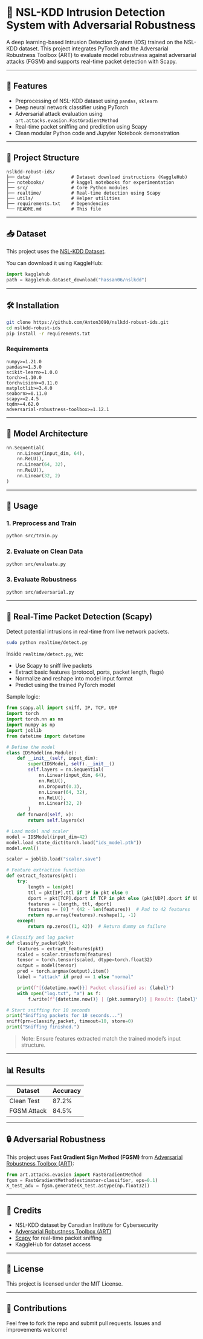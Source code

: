 # 🔐 NSL-KDD Intrusion Detection System with Adversarial Robustness

A deep learning-based Intrusion Detection System (IDS) trained on the NSL-KDD dataset. This project integrates PyTorch and the Adversarial Robustness Toolbox (ART) to evaluate model robustness against adversarial attacks (FGSM) and supports real-time packet detection with Scapy.

---

## 📌 Features

- Preprocessing of NSL-KDD dataset using `pandas`, `sklearn`
- Deep neural network classifier using PyTorch
- Adversarial attack evaluation using `art.attacks.evasion.FastGradientMethod`
- Real-time packet sniffing and prediction using Scapy
- Clean modular Python code and Jupyter Notebook demonstration

---

## 📁 Project Structure

```
nslkdd-robust-ids/
├── data/               # Dataset download instructions (KaggleHub)
├── notebooks/          # kaggel notebooks for experimentation
├── src/                # Core Python modules
├── realtime/           # Real-time detection using Scapy
├── utils/              # Helper utilities
├── requirements.txt    # Dependencies
└── README.md           # This file
```

---

## 📥 Dataset

This project uses the [NSL-KDD Dataset](https://www.unb.ca/cic/datasets/nsl.html).

You can download it using KaggleHub:

```python
import kagglehub
path = kagglehub.dataset_download("hassan06/nslkdd")
```

---

## 🛠️ Installation

```bash
git clone https://github.com/Anton3090/nslkdd-robust-ids.git
cd nslkdd-robust-ids
pip install -r requirements.txt
```

### Requirements

```
numpy>=1.21.0
pandas>=1.3.0
scikit-learn>=1.0.0
torch>=1.10.0
torchvision>=0.11.0
matplotlib>=3.4.0
seaborn>=0.11.0
scapy>=2.4.5
tqdm>=4.62.0
adversarial-robustness-toolbox>=1.12.1

```

---

## 🧠 Model Architecture

```python
nn.Sequential(
    nn.Linear(input_dim, 64),
    nn.ReLU(),
    nn.Linear(64, 32),
    nn.ReLU(),
    nn.Linear(32, 2)
)
```

---

## 🧪 Usage

### 1. Preprocess and Train

```bash
python src/train.py
```

### 2. Evaluate on Clean Data

```bash
python src/evaluate.py
```

### 3. Evaluate Robustness

```bash
python src/adversarial.py
```

---

## 🔴 Real-Time Packet Detection (Scapy)

Detect potential intrusions in real-time from live network packets.

```bash
sudo python realtime/detect.py
```

Inside `realtime/detect.py`, we:

- Use Scapy to sniff live packets
- Extract basic features (protocol, ports, packet length, flags)
- Normalize and reshape into model input format
- Predict using the trained PyTorch model

Sample logic:

```python
from scapy.all import sniff, IP, TCP, UDP
import torch
import torch.nn as nn
import numpy as np
import joblib
from datetime import datetime

# Define the model
class IDSModel(nn.Module):
    def __init__(self, input_dim):
        super(IDSModel, self).__init__()
        self.layers = nn.Sequential(
            nn.Linear(input_dim, 64),
            nn.ReLU(),
            nn.Dropout(0.3),
            nn.Linear(64, 32),
            nn.ReLU(),
            nn.Linear(32, 2)
        )
    def forward(self, x):
        return self.layers(x)

# Load model and scaler
model = IDSModel(input_dim=42)
model.load_state_dict(torch.load("ids_model.pth"))
model.eval()

scaler = joblib.load("scaler.save")

# Feature extraction function
def extract_features(pkt):
    try:
        length = len(pkt)
        ttl = pkt[IP].ttl if IP in pkt else 0
        dport = pkt[TCP].dport if TCP in pkt else (pkt[UDP].dport if UDP in pkt else 0)
        features = [length, ttl, dport]
        features += [0] * (42 - len(features))  # Pad to 42 features
        return np.array(features).reshape(1, -1)
    except:
        return np.zeros((1, 42))  # Return dummy on failure

# Classify and log packet
def classify_packet(pkt):
    features = extract_features(pkt)
    scaled = scaler.transform(features)
    tensor = torch.tensor(scaled, dtype=torch.float32)
    output = model(tensor)
    pred = torch.argmax(output).item()
    label = "attack" if pred == 1 else "normal"

    print(f"[{datetime.now()}] Packet classified as: {label}")
    with open("log.txt", "a") as f:
        f.write(f"{datetime.now()} | {pkt.summary()} | Result: {label}\n")

# Start sniffing for 10 seconds
print("Sniffing packets for 10 seconds...")
sniff(prn=classify_packet, timeout=10, store=0)
print("Sniffing finished.")

```

> Note: Ensure features extracted match the trained model’s input structure.

---

## 📊 Results

| Dataset       | Accuracy |
|---------------|----------|
| Clean Test    | 87.2%    |
| FGSM Attack   | 84.5%    |

---

## 🔒 Adversarial Robustness

This project uses **Fast Gradient Sign Method (FGSM)** from [Adversarial Robustness Toolbox (ART)](https://github.com/Trusted-AI/adversarial-robustness-toolbox):

```python
from art.attacks.evasion import FastGradientMethod
fgsm = FastGradientMethod(estimator=classifier, eps=0.1)
X_test_adv = fgsm.generate(X_test.astype(np.float32))
```

---

## 📌 Credits

- NSL-KDD dataset by Canadian Institute for Cybersecurity
- [Adversarial Robustness Toolbox (ART)](https://github.com/Trusted-AI/adversarial-robustness-toolbox)
- [Scapy](https://scapy.net/) for real-time packet sniffing
- KaggleHub for dataset access

---

## 📃 License

This project is licensed under the MIT License.

---

## 🤝 Contributions

Feel free to fork the repo and submit pull requests. Issues and improvements welcome!
